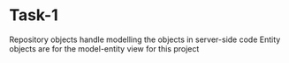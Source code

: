 # Task-1
Repository objects handle modelling the objects in server-side code
Entity objects are for the model-entity view for this project
